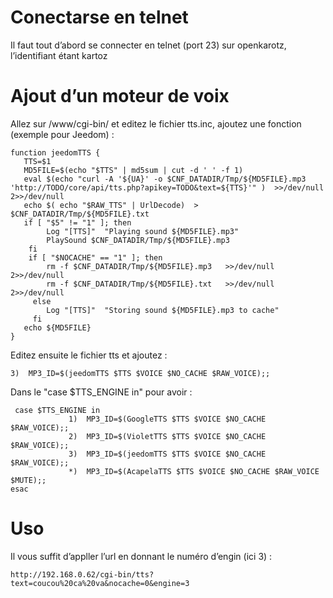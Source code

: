 Conectarse en telnet
======================

Il faut tout d’abord se connecter en telnet (port 23) sur openkarotz,
l’identifiant étant kartoz

Ajout d’un moteur de voix 
=========================

Allez sur /www/cgi-bin/ et editez le fichier tts.inc, ajoutez une
fonction (exemple pour Jeedom) :

    function jeedomTTS {
       TTS=$1
       MD5FILE=$(echo "$TTS" | md5sum | cut -d ' ' -f 1)
       eval $(echo "curl -A '${UA}' -o $CNF_DATADIR/Tmp/${MD5FILE}.mp3 'http://TODO/core/api/tts.php?apikey=TODO&text=${TTS}'" )  >>/dev/null 2>>/dev/null
       echo $( echo "$RAW_TTS" | UrlDecode)  > $CNF_DATADIR/Tmp/${MD5FILE}.txt
       if [ "$5" != "1" ]; then
            Log "[TTS]"  "Playing sound ${MD5FILE}.mp3"
            PlaySound $CNF_DATADIR/Tmp/${MD5FILE}.mp3
        fi
        if [ "$NOCACHE" == "1" ]; then
            rm -f $CNF_DATADIR/Tmp/${MD5FILE}.mp3   >>/dev/null 2>>/dev/null
            rm -f $CNF_DATADIR/Tmp/${MD5FILE}.txt   >>/dev/null 2>>/dev/null
         else
            Log "[TTS]"  "Storing sound ${MD5FILE}.mp3 to cache"
         fi
       echo ${MD5FILE}
    }

Editez ensuite le fichier tts et ajoutez :

    3)  MP3_ID=$(jeedomTTS $TTS $VOICE $NO_CACHE $RAW_VOICE);;

Dans le "case \$TTS\_ENGINE in" pour avoir :

     case $TTS_ENGINE in
                 1)  MP3_ID=$(GoogleTTS $TTS $VOICE $NO_CACHE $RAW_VOICE);;
                 2)  MP3_ID=$(VioletTTS $TTS $VOICE $NO_CACHE $RAW_VOICE);;
                 3)  MP3_ID=$(jeedomTTS $TTS $VOICE $NO_CACHE $RAW_VOICE);;
                 *)  MP3_ID=$(AcapelaTTS $TTS $VOICE $NO_CACHE $RAW_VOICE $MUTE);;
    esac

Uso
===========

Il vous suffit d’appller l’url en donnant le numéro d’engin (ici 3) :

    http://192.168.0.62/cgi-bin/tts?text=coucou%20ca%20va&nocache=0&engine=3
